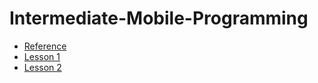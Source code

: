 # Intermediate-Mobile-Programming
- [Reference]()
- [Lesson 1](Lesson1.md)
- [Lesson 2](Lesson2.md)
